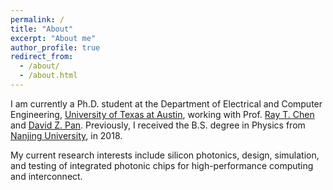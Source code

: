 ```yaml
---
permalink: /
title: "About"
excerpt: "About me"
author_profile: true
redirect_from:
  - /about/
  - /about.html
---
```


I am currently a Ph.D. student at the Department of Electrical and Computer Engineering, [University of Texas at Austin](https://www.utexas.edu/), working with Prof. [Ray T. Chen](http://www.ece.utexas.edu/people/faculty/ray-chen) and [David Z. Pan](http://www.ece.utexas.edu/~dpan/).
Previously, I received the B.S. degree in Physics from [Nanjing University](https://www.nju.edu.cn/en/main.psp), in 2018.

My current research interests include silicon photonics, design, simulation, and testing of integrated photonic chips for high-performance computing and interconnect.
<!-- My current research interests include machine learning, algorithm and architecture design for AI acceleration, software/hardware co-design for optical neuromorphic computing,  and GPU acceleration for VLSI physical design automation. -->


<!-- 
News
======
<!-- | <div style="width:320px"></div> | <div style="width:320px"></div> |
| :-----------------------------: | :-----------------------------: |
======

<script type="text/javascript" id="clustrmaps" src="//cdn.clustrmaps.com/map_v2.js?d=JM-9ynXdWrWoFw68Qy9R4OmvH0MGCQaGC6hq1sknqKE&cl=ffffff&w=a"></script> -->
